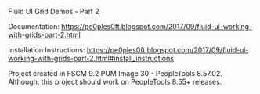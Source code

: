 Fluid UI Grid Demos - Part 2

Documentation: https://pe0ples0ft.blogspot.com/2017/09/fluid-ui-working-with-grids-part-2.html

Installation Instructions: https://pe0ples0ft.blogspot.com/2017/09/fluid-ui-working-with-grids-part-2.html#install_instructions

Project created in FSCM 9.2 PUM Image 30 - PeopleTools 8.57.02. Although, this project should work on PeopleTools 8.55+ releases.
